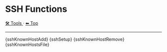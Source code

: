 # SSH Functions

<!-- TEMPLATE toolHeader 2 -->
[🛠️ Tools ](./index.md) &middot; [⬅ Top ](../index.md)
<hr />

{sshKnownHostAdd}
{sshSetup}
{sshKnownHostRemove}
{sshKnownHostsFile}
